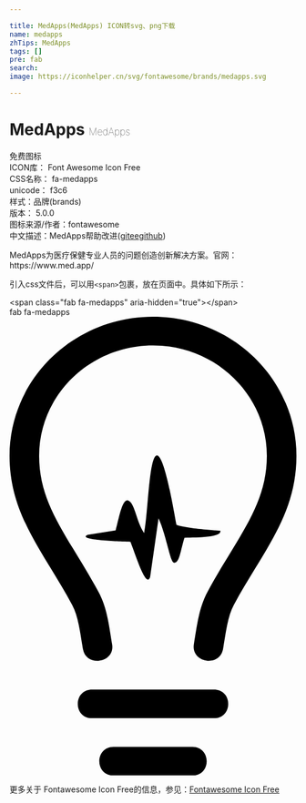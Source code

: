 ```yaml
---

title: MedApps(MedApps) ICON转svg、png下载
name: medapps
zhTips: MedApps
tags: []
pre: fab
search: 
image: https://iconhelper.cn/svg/fontawesome/brands/medapps.svg

---
```


# MedApps  <small style="font-size: 60%;font-weight: 100">MedApps</small>


<div class="detail-page">
<p>
<span><span class="badge-success badge">免费图标</span> </span>
<br/>
<span>
ICON库：
<span class="badge-secondary badge">Font Awesome Icon Free</span> 
</span>
<br/>
<span>
CSS名称：
<span class="badge-secondary badge">fa-medapps</span> 
</span>
<br/>
<span>
unicode：
<span class="badge-secondary badge">f3c6</span> 
<copy-btn content='f3c6' btn-title=""></copy-btn>
<copy-btn :content='String.fromCodePoint(parseInt("f3c6", 16))' btn-title="复制U"></copy-btn>
</span><br/><span>样式：<span class="badge-light badge">品牌(brands)</span></span>
<br/>
<span>
版本：
<span class="badge-secondary badge">5.0.0</span> 
</span>
<br/>
<span>图标来源/作者：<span class="badge-light badge">fontawesome</span></span> 
<br/>
<span class="zh-detail">中文描述：<span class="badge-primary badge">MedApps</span><span class="help-link"><span>帮助改进</span>(<a href="https://gitee.com/liuwave/icon-helper/edit/master/json/fontawesome/brands/medapps.json" target="_blank" rel="noopener noreferrer">gitee</a><a href="https://github.com/liuwave/icon-helper/edit/master/json/fontawesome/brands/medapps.json" target="_blank" rel="noopener noreferrer">github</a></span>)</span><br/>
</p>
</div><div class="description description alert alert-light">MedApps为医疗保健专业人员的问题创造创新解决方案。官网：https://www.med.app/</div>
<div class="alert alert-dark">
  <i class="fab fa-medapps fa-xs"></i>
  <i class="fab fa-medapps fa-sm"></i>
  <i class="fab fa-medapps fa-lg"></i>
  <i class="fab fa-medapps fa-2x"></i>
  <i class="fab fa-medapps fa-3x"></i>
  <i class="fab fa-medapps fa-5x"></i>
  <i class="fab fa-medapps fa-7x"></i>
</div>
<div>
  <p>引入css文件后，可以用<code>&lt;span&gt;</code>包裹，放在页面中。具体如下所示：    
  </p>
  <div class="alert alert-primary" style="font-size: 14px">
    &lt;span class="fab fa-medapps" aria-hidden="true"&gt;&lt;/span&gt;
    <copy-btn content='<span class="fab fa-medapps" aria-hidden="true"></span>'></copy-btn>
  </div>
  <div class="alert alert-secondary">
    <i class="fab fa-medapps"
    style="font-size: 24px"
    aria-hidden="true"></i> fab fa-medapps
    <copy-btn content="fab fa-medapps" btn-title="复制图标名称"></copy-btn>
  </div>
</div>
<div id="svg" class="svg-wrap">
<svg xmlns="http://www.w3.org/2000/svg" viewBox="0 0 320 512"><path d="M118.3 238.4c3.5-12.5 6.9-33.6 13.2-33.6 8.3 1.8 9.6 23.4 18.6 36.6 4.6-23.5 5.3-85.1 14.1-86.7 9-.7 19.7 66.5 22 77.5 9.9 4.1 48.9 6.6 48.9 6.6 1.9 7.3-24 7.6-40 7.8-4.6 14.8-5.4 27.7-11.4 28-4.7.2-8.2-28.8-17.5-49.6l-9.4 65.5c-4.4 13-15.5-22.5-21.9-39.3-3.3-.1-62.4-1.6-47.6-7.8l31-5zM228 448c21.2 0 21.2-32 0-32H92c-21.2 0-21.2 32 0 32h136zm-24 64c21.2 0 21.2-32 0-32h-88c-21.2 0-21.2 32 0 32h88zm34.2-141.5c3.2-18.9 5.2-36.4 11.9-48.8 7.9-14.7 16.1-28.1 24-41 24.6-40.4 45.9-75.2 45.9-125.5C320 69.6 248.2 0 160 0S0 69.6 0 155.2c0 50.2 21.3 85.1 45.9 125.5 7.9 12.9 16 26.3 24 41 6.7 12.5 8.7 29.8 11.9 48.9 3.5 21 36.1 15.7 32.6-5.1-3.6-21.7-5.6-40.7-15.3-58.6C66.5 246.5 33 211.3 33 155.2 33 87.3 90 32 160 32s127 55.3 127 123.2c0 56.1-33.5 91.3-66.1 151.6-9.7 18-11.7 37.4-15.3 58.6-3.4 20.6 29 26.4 32.6 5.1z"/></svg>
</div>
<detail full-name='fa-medapps'></detail>

<Vssue title="关于“MedApps”的评论" />
    
<div><p>更多关于  Fontawesome Icon Free的信息，参见：<a target="_blank" href="https://iconhelper.cn/fontawesome.html">Fontawesome Icon Free</a>
</p></div>
